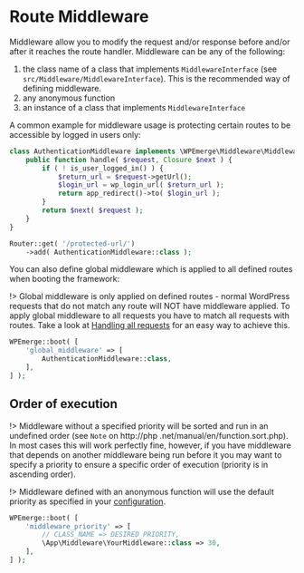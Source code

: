 # Route Middleware

Middleware allow you to modify the request and/or response before and/or after it reaches the route handler. Middleware can be any of the following:
1. the class name of a class that implements `MiddlewareInterface` (see `src/Middleware/MiddlewareInterface`). This is the recommended way of defining middleware.
1. any anonymous function
1. an instance of a class  that implements `MiddlewareInterface`

A common example for middleware usage is protecting certain routes to be accessible by logged in users only:

```php
class AuthenticationMiddleware implements \WPEmerge\Middleware\MiddlewareInterface {
    public function handle( $request, Closure $next ) {
        if ( ! is_user_logged_in() ) {
            $return_url = $request->getUrl();
            $login_url = wp_login_url( $return_url );
            return app_redirect()->to( $login_url );
        }
        return $next( $request );
    }
}

Router::get( '/protected-url/')
    ->add( AuthenticationMiddleware::class );
```

You can also define global middleware which is applied to all defined routes when booting the framework:

!> Global middleware is only applied on defined routes - normal WordPress requests that do not match any route 
will NOT have middleware applied. To apply global middleware to all requests you have to match all requests with 
routes. Take a look at [Handling all requests](framework/routing/methods.md#handling-all-requests) for an easy way to 
achieve this.

```php
WPEmerge::boot( [
    'global_middleware' => [
        AuthenticationMiddleware::class,
    ],
] );
```

## Order of execution

!> Middleware without a specified priority will be sorted and run in an undefined order (see `Note` on http://php
.net/manual/en/function.sort.php). In most cases this will work perfectly fine, however, if you have middleware that 
depends on another middleware being run before it you may want to specify a priority to ensure a specific order of 
execution (priority is in ascending order).

!> Middleware defined with an anonymous function will use the default priority as specified in your [configuration](framework/configuration.md).

```php
WPEmerge::boot( [
    'middleware_priority' => [
        // CLASS_NAME => DESIRED_PRIORITY,
        \App\Middleware\YourMiddleware::class => 30,
    ],
] );
```
